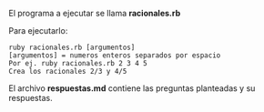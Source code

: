 El programa a ejecutar se llama **racionales.rb**

Para ejecutarlo:
```
ruby racionales.rb [argumentos]
[argumentos] = numeros enteros separados por espacio
Por ej. ruby racionales.rb 2 3 4 5
Crea los racionales 2/3 y 4/5
```

El archivo **respuestas.md** contiene las preguntas planteadas y su respuestas.